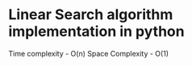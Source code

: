 # Linear Search algorithm implementation in python

Time complexity - O(n) 
Space Complexity - O(1)


